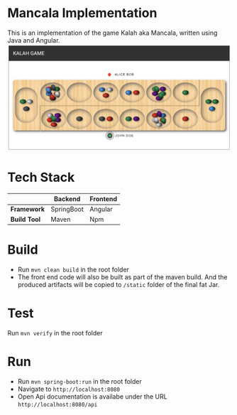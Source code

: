 # Mancala Implementation
This is an implementation of the game Kalah aka Mancala, written using Java and Angular.
![img.png](img.png)
# Tech Stack
|  | Backend | Frontend |
|---|---|---|
| **Framework** | SpringBoot | Angular |
| **Build Tool** | Maven | Npm |
# Build
- Run `mvn clean build` in the root folder
- The front end code will also be built as part of the maven build. And the produced artifacts will be copied to `/static` folder of the final fat Jar.
# Test
Run `mvn verify` in the root folder
# Run
- Run `mvn spring-boot:run` in the root folder
- Navigate to `http://localhost:8080`
- Open Api documentation is availabe under the URL `http://localhost:8080/api`
